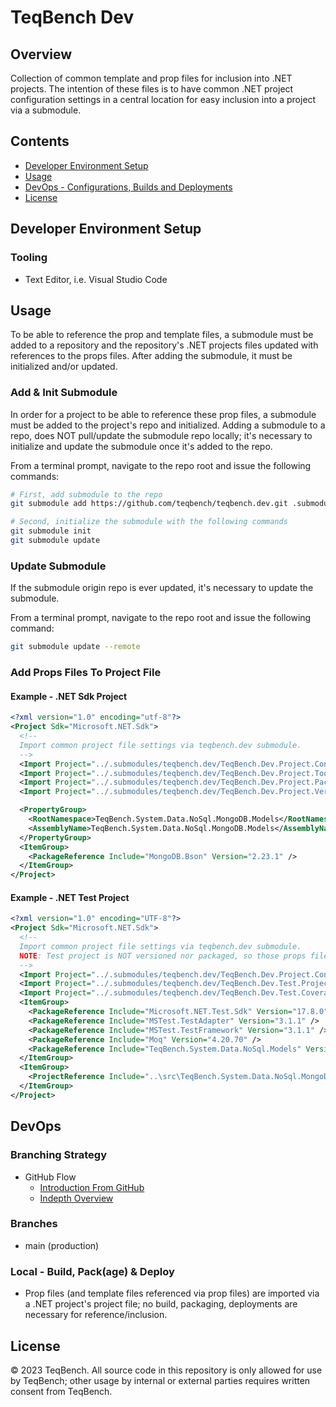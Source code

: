 # TeqBench Dev

## Overview

Collection of common template and prop files for inclusion into .NET projects. The intention of these files is to have common .NET project configuration settings in a central location for easy inclusion into a project via a submodule.

## Contents

- [Developer Environment Setup](#developer-environment-setup)
- [Usage](#usage)
- [DevOps - Configurations, Builds and Deployments](#devops)
- [License](#license)

## Developer Environment Setup

### Tooling

- Text Editor, i.e. Visual Studio Code

## Usage

To be able to reference the prop and template files, a submodule must be added to a repository and the repository's .NET projects files updated with references to the props files. After adding the submodule, it must be initialized and/or updated.

### Add & Init Submodule

In order for a project to be able to reference these prop files, a submodule must be added to the project's repo and initialized. Adding a submodule to a repo, does NOT pull/update the submodule repo locally; it's necessary to initialize and update the submodule once it's added to the repo.

From a terminal prompt, navigate to the repo root and issue the following commands:

```bash
# First, add submodule to the repo
git submodule add https://github.com/teqbench/teqbench.dev.git .submodules/teqbench.dev

# Second, initialize the submodule with the following commands
git submodule init
git submodule update
```

### Update Submodule

If the submodule origin repo is ever updated, it's necessary to update the submodule.

From a terminal prompt, navigate to the repo root and issue the following command:

```bash
git submodule update --remote
```

### Add Props Files To Project File

#### Example - .NET Sdk Project

```xml
<?xml version="1.0" encoding="utf-8"?>
<Project Sdk="Microsoft.NET.Sdk">
  <!--
  Import common project file settings via teqbench.dev submodule.
  -->
  <Import Project="../.submodules/teqbench.dev/TeqBench.Dev.Project.Config.props" />
  <Import Project="../.submodules/teqbench.dev/TeqBench.Dev.Project.Tooling.props" />
  <Import Project="../.submodules/teqbench.dev/TeqBench.Dev.Project.Packaging.props" />
  <Import Project="../.submodules/teqbench.dev/TeqBench.Dev.Project.Versioning.props" />

  <PropertyGroup>
    <RootNamespace>TeqBench.System.Data.NoSql.MongoDB.Models</RootNamespace>
    <AssemblyName>TeqBench.System.Data.NoSql.MongoDB.Models</AssemblyName>
  </PropertyGroup>
  <ItemGroup>
    <PackageReference Include="MongoDB.Bson" Version="2.23.1" />
  </ItemGroup>
</Project>
```

#### Example - .NET Test Project

```xml
<?xml version="1.0" encoding="UTF-8"?>
<Project Sdk="Microsoft.NET.Sdk">
  <!--
  Import common project file settings via teqbench.dev submodule.
  NOTE: Test project is NOT versioned nor packaged, so those props files are not referenced.
  -->
  <Import Project="../.submodules/teqbench.dev/TeqBench.Dev.Project.Config.props" />
  <Import Project="../.submodules/teqbench.dev/TeqBench.Dev.Test.Project.Config.props" />
  <Import Project="../.submodules/teqbench.dev/TeqBench.Dev.Test.Coverage.props" />
  <ItemGroup>
    <PackageReference Include="Microsoft.NET.Test.Sdk" Version="17.8.0" />
    <PackageReference Include="MSTest.TestAdapter" Version="3.1.1" />
    <PackageReference Include="MSTest.TestFramework" Version="3.1.1" />
    <PackageReference Include="Moq" Version="4.20.70" />
    <PackageReference Include="TeqBench.System.Data.NoSql.Models" Version="2.1.0" />
  </ItemGroup>
  <ItemGroup>
    <ProjectReference Include="..\src\TeqBench.System.Data.NoSql.MongoDB.Models.csproj" />
  </ItemGroup>
</Project>
```

## DevOps

### Branching Strategy

- GitHub Flow
  - [Introduction From GitHub](https://docs.github.com/en/get-started/quickstart/github-flow)
  - [Indepth Overview](https://githubflow.github.io)

### Branches

- main (production)

### Local - Build, Pack(age) & Deploy

- Prop files (and template files referenced via prop files) are imported via a .NET project's project file; no build, packaging, deployments are necessary for reference/inclusion.

## License

&copy; 2023 TeqBench. All source code in this repository is only allowed for use by TeqBench; other usage by internal or external parties requires written consent from TeqBench.

